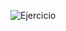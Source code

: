 ![Ejercicio](https://github.com/Mendeh1/GestionDePersonas/assets/91163094/209e8f88-fffe-42ef-8ef1-00d77459dfc3)
